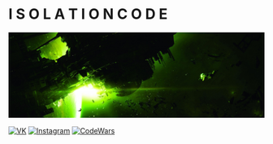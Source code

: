 # I S O L A T I O N    C O D E  
[![An old rock in the desert](/assets/alien.jpg)](https://github.com/TekkenThug)

[![VK](https://img.shields.io/badge/Twitter-Profile-informational?style=flat&logo=twitter&logoColor=white&color=1CA2F1)](https://vk.com/tekken_thug7)
[![Instagram](https://img.shields.io/badge/LinkedIn-Profile-informational?style=flat&logo=linkedin&logoColor=white&color=0D76A8)](https://www.instagram.com/tekken_thug7/)
[![CodeWars](https://img.shields.io/badge/CodePen-Profile-informational?style=flat)](https://www.codewars.com/users/Tekken_thug)
<!--
**TekkenThug/TekkenThug** is a ✨ _special_ ✨ repository because its `README.md` (this file) appears on your GitHub profile.

Here are some ideas to get you started:

- 🔭 I’m currently working on ...
- 🌱 I’m currently learning ...
- 👯 I’m looking to collaborate on ...
- 🤔 I’m looking for help with ...
- 💬 Ask me about ...
- 📫 How to reach me: ...
- 😄 Pronouns: ...
- ⚡ Fun fact: ...
-->
